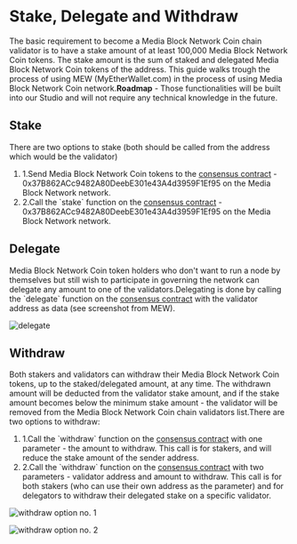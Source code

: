 # Stake, Delegate and Withdraw

The basic requirement to become a Media Block Network Coin chain validator is to have a stake amount of at least 100,000 Media Block Network Coin tokens. The stake amount is the sum of staked and delegated Media Block Network Coin tokens of the address. This guide walks trough the process of using MEW (MyEtherWallet.com) in the process of using Media Block Network Coin network.**Roadmap** - Those functionalities will be built into our Studio and will not require any technical knowledge in the future.

## Stake <a href="#stake" id="stake"></a>

There are two options to stake (both should be called from the address which would be the validator)

1. 1.Send Media Block Network Coin tokens to the [consensus contract](https://MBCscan.com/address/0x37B862ACc9482A80DeebE301e43A4d3959F1Ef95) - 0x37B862ACc9482A80DeebE301e43A4d3959F1Ef95 on the Media Block Network network.
2. 2.Call the \`stake\` function on the [consensus contract](https://MBCscan.com/address/0x37B862ACc9482A80DeebE301e43A4d3959F1Ef95) - 0x37B862ACc9482A80DeebE301e43A4d3959F1Ef95 on the Media Block Network network.

## Delegate <a href="#delegate" id="delegate"></a>

Media Block Network Coin token holders who don't want to run a node by themselves but still wish to participate in governing the network can delegate any amount to one of the validators.Delegating is done by calling the \`delegate\` function on the [consensus contract](https://MBCscan.com/address/0x37B862ACc9482A80DeebE301e43A4d3959F1Ef95) with the validator address as data (see screenshot from MEW).

![delegate](https://3886961007-files.gitbook.io/\~/files/v0/b/gitbook-x-prod.appspot.com/o/spaces%2F-MQROvzQPC4eD8u5AQhv%2Fuploads%2FfW2bi43f3TMgmwzi7wSZ%2Fimage.png?alt=media\&token=f30eb8a1-ff40-4f1e-9f73-89466ea2c83e)

## Withdraw <a href="#withdraw" id="withdraw"></a>

Both stakers and validators can withdraw their Media Block Network Coin tokens, up to the staked/delegated amount, at any time. The withdrawn amount will be deducted from the validator stake amount, and if the stake amount becomes below the minimum stake amount - the validator will be removed from the Media Block Network Coin chain validators list.There are two options to withdraw:

1. 1.Call the \`withdraw\` function on the [consensus contract](https://MBCscan.com/address/0x37B862ACc9482A80DeebE301e43A4d3959F1Ef95) with one parameter - the amount to withdraw. This call is for stakers, and will reduce the stake amount of the sender address.
2. 2.Call the \`withdraw\` function on the [consensus contract](https://MBCscan.com/address/0x37B862ACc9482A80DeebE301e43A4d3959F1Ef95) with two parameters - validator address and amount to withdraw. This call is for both stakers (who can use their own address as the parameter) and for delegators to withdraw their delegated stake on a specific validator.

![withdraw option no. 1](https://3886961007-files.gitbook.io/\~/files/v0/b/gitbook-x-prod.appspot.com/o/spaces%2F-MQROvzQPC4eD8u5AQhv%2Fuploads%2FyBpFV4W9N9vgpGyFEr76%2Fimage.png?alt=media\&token=0f715110-4b8d-4a35-81a6-93383d903f42)

![withdraw option no. 2](https://3886961007-files.gitbook.io/\~/files/v0/b/gitbook-x-prod.appspot.com/o/spaces%2F-MQROvzQPC4eD8u5AQhv%2Fuploads%2FTGmteQzEhEXuDVbibfVt%2Fimage.png?alt=media\&token=84a4f2a6-3c5e-41d7-b427-a845db9f82d2)
